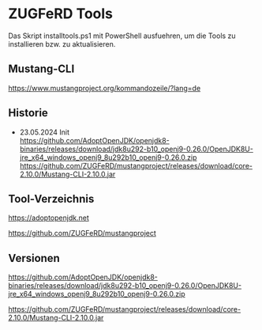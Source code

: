 # ZUGFeRD Tools

Das Skript installtools.ps1 mit PowerShell ausfuehren, um die Tools zu installieren bzw. zu aktualisieren.

## Mustang-CLI

https://www.mustangproject.org/kommandozeile/?lang=de

## Historie

- 23.05.2024 Init\
  https://github.com/AdoptOpenJDK/openjdk8-binaries/releases/download/jdk8u292-b10_openj9-0.26.0/OpenJDK8U-jre_x64_windows_openj9_8u292b10_openj9-0.26.0.zip
  https://github.com/ZUGFeRD/mustangproject/releases/download/core-2.10.0/Mustang-CLI-2.10.0.jar
  
## Tool-Verzeichnis

https://adoptopenjdk.net

https://github.com/ZUGFeRD/mustangproject

## Versionen

https://github.com/AdoptOpenJDK/openjdk8-binaries/releases/download/jdk8u292-b10_openj9-0.26.0/OpenJDK8U-jre_x64_windows_openj9_8u292b10_openj9-0.26.0.zip

https://github.com/ZUGFeRD/mustangproject/releases/download/core-2.10.0/Mustang-CLI-2.10.0.jar
